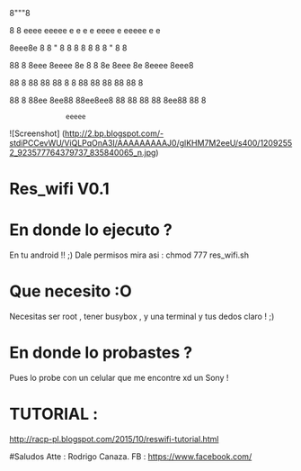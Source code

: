 8"""8

8   8  eeee eeeee       e   e  e e  eeee e     eeeee e   e 

8eee8e 8    8   "       8   8  8 8  8    8     8   " 8   8 

88   8 8eee 8eeee       8e  8  8 8e 8eee 8e    8eeee 8eee8 

88   8 88      88       88  8  8 88 88   88       88 88  8 

88   8 88ee 8ee88       88ee8ee8 88 88   88 88 8ee88 88  8 

                  eeeee           
                  
![Screenshot] (http://2.bp.blogspot.com/-stdiPCCevWU/ViQLPqOnA3I/AAAAAAAAAJ0/glKHM7M2eeU/s400/12092552_923577764379737_835840065_n.jpg)

# Res_wifi V0.1

# En donde lo ejecuto ? 


En tu android !! ;) 
Dale permisos mira asi : chmod 777 res_wifi.sh

# Que necesito :O


Necesitas ser root , tener busybox , y una terminal y tus dedos claro ! ;)


# En donde lo probastes ? 


Pues lo probe con un celular que me encontre xd un Sony ! 

# TUTORIAL :

http://racp-pl.blogspot.com/2015/10/reswifi-tutorial.html

#Saludos 
Atte : Rodrigo Canaza. 
FB : https://www.facebook.com/
